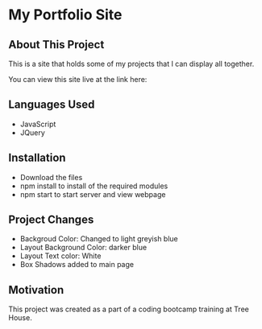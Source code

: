 # My Portfolio Site

## About This Project

This is a site that holds some of my projects that I can display all together.

You can view this site live at the link here:

## Languages Used

- JavaScript
- JQuery

## Installation

- Download the files
- npm install to install of the required modules
- npm start to start server and view webpage

## Project Changes

- Backgroud Color: Changed to light greyish blue
- Layout Background Color: darker blue
- Layout Text color: White
- Box Shadows added to main page

## Motivation

This project was created as a part of a coding bootcamp training at Tree House.
